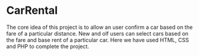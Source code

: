 # CarRental
The core idea of this project is to allow an user confirm a car based on the fare of a particular distance. New and olf users can select cars based on the fare and base rent of a particular car. Here we have used HTML, CSS and PHP to complete the project. 
